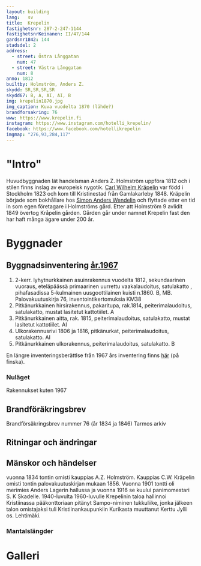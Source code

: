 ```yaml
---
layout: building
lang:   sv
title:  Krepelin
fastighetsnr: 287-2-247-1144
fastighetsnrKeinanen: II/47/144
gardsnr1842: 144
stadsdel: 2
address:
  - street: Östra Långgatan
    num: 47
  - street: Västra Långgatan
    num: 8
anno: 1812
builtby: Holmström, Anders Z.
skydd: SR,SR,SR,SR
skydd67: B, A, AI, AI, B
img: krepelin1870.jpg
img_caption: Kuva vuodelta 1870 (lähde?)
brandforsakring: 76
www: https://www.krepelin.fi
instagram: https://www.instagram.com/hotelli_krepelin/
facebook: https://www.facebook.com/hotellikrepelin
imgmap: "276,93,284,117"
---
```


# "Intro"
Huvudbyggnaden lät handelsman Anders Z. Holmström uppföra 1812 och i stilen finns inslag av europeisk nygotik. [Carl Wilhelm Kräpelin](/people/kräpelin_carl_wilhelm/sv) var född i Stockholm 1823 och kom till Kristinestad från Gamlakarleby 1848. Kräpelin började som bokhållare hos [Simon Anders Wendelin](/people/wendelin_simon_anders/sv) och flyttade etter en tid in som egen företagare i Holmströms gård. Etter att Holmström 9 avlidit 1849 övertog Kråpelin gården. Gården går under namnet Krepelin fast den har haft många ägare under 200 år.

# Byggnader


## Byggnadsinventering <a href="/sources/keinanen_karki.pdf">år.1967</a>
1. 2-kerr. lyhytnurkkainen asuinrakennus vuodelta 1812, sekundaarinen vuoraus, eteläpäässä primaarinen uurrettu vaakalaudoitus, satulakatto , pihafasadissa 5-kulmainen uusgoottilainen kuisti n.1860. B, MB. Palovakuutuskirja  76, inventointikertomuksia KM38
2. Pitkänurkkainen hirsirakennus, pakaritupa, rak.1814, peiterimalaudoitus, satulakatto, mustat lasitetut kattotiilet. A
3. Pitkänurkkainen aitta, rak. 1815, peiterimalaudoitus, satulakatto, mustat lasitetut kattotiilet. AI
4. Ulkorakennusrivi 1806 ja 1816, pitkänurkat, peiterimalaudoitus, satulakatto. AI
5. Pitkänurkkainen ulkorakennus, peiterimalaudoitus, satulakatto. B

En längre inventeringsberättlse från 1967 års inventering finns <a href="inventointikertomuksia">här</a> (på finska).

### Nuläget
Rakennukset kuten 1967

## Brandföräkringsbrev
Brandförsäkringsbrev nummer 76 (år 1834 ja 1846) Tarmos arkiv

## Ritningar och ändringar

## Mänskor och händelser
vuonna 1834 tontin omisti kauppias A.Z. Holmström. Kauppias C.W. Kräpelin omisti tontin palovakuutuskirjan mukaan 1856.
Vuonna 1901 tontti oli merimies Anders Lagerin hallussa ja vuonna 1916 se kuului panimomestari S. K Skadelle.
1940-luvulta 1960-luvulle Krepelinin taloa hallinnoi Kristiinassa pääkonttoriaan pitänyt Sampo-niminen tukkuliike, jonka jälkeen talon omistajaksi tuli Kristiinankaupunkiin Kurikasta muuttanut Kerttu Jylli os. Lehtimäki.


### Mantalslängder

# Galleri
